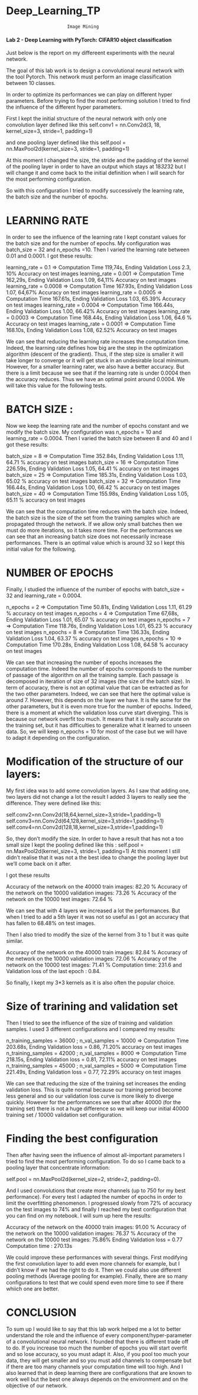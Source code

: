 # Deep_Learning_TP
                           Image Mining
#### Lab 2 - Deep Learning with PyTorch: CIFAR10 object classification ####

Just below is the report on my differeent experiments with the neural network.

The goal of this lab work is to design a convolutional neural network with the tool Pytorch. 
This network must perform an image classification between 10 classes.

In order to optimize its performances we can play on different hyper parameters. 
Before trying to find the most performing solution I tried to find the influence of the different hyper parameters.

First I kept the initial structure of the neural network with only one convolution layer defined like this
self.conv1 = nn.Conv2d(3, 18, kernel_size=3, stride=1, padding=1)

and one pooling layer defined like this
self.pool = nn.MaxPool2d(kernel_size=3, stride=1, padding=1)

At this moment I changed the size, the stride and the padding of the kernel of the pooling layer in order to have an output which stays at 18*32*32 but I will change it and come back to the initial definition when I will search for the most performing configuration.

So with this configuration I tried to modify successively the learning rate, the batch size and the number of epochs.

# LEARNING RATE

In order to see the influence of the learning rate I kept constant values for the batch size and for the number of epochs. My configuration was batch_size = 32 and n_epochs =10. Then I varied the learning rate between 0.01 and 0.0001. I got these results:

learning_rate = 0.1    => Computation Time 119,74s, Ending Validation Loss 2.3,  
10%    Accuracy on test images
learning_rate = 0.001  => Computation Time 162,29s, Ending Validation Loss 1.09, 
64,11% Accuracy on test images
learning_rate = 0.0008 => Computation Time 167.93s, Ending Validation Loss 1.07, 
64,67% Accuracy on test images
learning_rate = 0.0005 => Computation Time 167.61s, Ending Validation Loss 1.03, 
65.39% Accuracy on test images
learning_rate = 0.0004 => Computation Time 166.44s, Ending Validation Loss 1.00, 
66.42% Accuracy on test images
learning_rate = 0.0003 => Computation Time 168.44s, Ending Validation Loss 1.06, 
64.6 % Accuracy on test images
learning_rate = 0.0001 => Computation Time 168.10s, Ending Validation Loss 1.08, 
62.52% Accuracy on test images

We can see that reducing the learning rate increases the computation time. Indeed, the learning rate defines how big are the step in the optimization algorithm (descent of the gradient). Thus, if the step size is smaller it will take longer to converge or it will get stuck in an undesirable local minimum.  However, for a smaller learning rater, we also have a better accuracy. But there is a limit because we see that if the learning rate is under 0.0004 then the accuracy reduces. Thus we have an optimal point around 0.0004. We will take this value for the following tests.


# BATCH SIZE :

Now we keep the learning rate and the number of epochs constant and we modify the batch size.  My configuration was n_epochs = 10 and learning_rate = 0.0004. Then I varied the batch size between 8 and 40 and I got these results:

batch_size = 8   => Computation Time 352.84s, Ending Validation Loss 1.11, 64.71 % accuracy on test images 
batch_size = 16  => Computation Time 226.59s, Ending Validation Loss 1.05, 64.41 % accuracy on test images
batch_size = 25  => Computation Time 185.31s, Ending Validation Loss 1.03, 65.02 % accuracy on test images
batch_size = 32  => Computation Time 166.44s, Ending Validation Loss 1.00, 66.42 % accuracy on test images
batch_size = 40  => Computation Time 155.98s, Ending Validation Loss 1.05, 65.11 % accuracy on test images

We can see that the computation time reduces with the batch size. Indeed, the batch size is the size of the set from the training samples which are propagated through the network. If we allow only small batches then we must do more iterations, so it takes more time. For the performances we can see that an increasing batch size does not necessarily increase performances. There is an optimal value which is around 32 so I kept this initial value for the following.

# NUMBER OF EPOCHS

Finally, I studied the influence of the number of epochs with batch_size = 32 and learning_rate = 0.0004. 

n_epochs = 2  => Computation Time 50.81s,  Ending Validation Loss 1.11, 61.29 % accuracy on test images
n_epochs = 4  => Computation Time 67,68s,  Ending Validation Loss 1.01, 65.07 % accuracy on test images
n_epochs = 7  => Computation Time 118.76s, Ending Validation Loss 1.01, 65.23 % accuracy on test images
n_epochs = 8  => Computation Time 136.33s, Ending Validation Loss 1.04, 63.37 % accuracy on test images
n_epochs = 10 => Computation Time 170.28s, Ending Validation Loss 1.08, 64.58 % accuracy on test images

We can see that increasing the number of epochs increases the computation time. Indeed the number of epochs corresponds to the number of passage of the algorithm on all the training sample. Each passage is decomposed in iteration of size of 32 images (the size of the batch size).
In term of accuracy, there is not an optimal value that can be extracted as for the two other parameters. Indeed, we can see that here the optimal value is around 7. However, this depends on the layer we have. It is the same for the other parameters, but it is even more true for the number of epochs. Indeed, there is a moment at which the validation loss curve start diverging. This is because our network overfit too much. It means that it is really accurate on the training set, but it has difficulties to generalize what it learned to unseen data.
So, we will keep n_epochs = 10 for most of the case but we will have to adapt it depending on the configuration.


# Modification of the structure of our layers:

My first idea was to add some convolution layers. As I saw that adding one, two layers did not change a lot the result I added 3 layers to really see the difference. They were defined like this:

self.conv2=nn.Conv2d(18,64,kernel_size=3,stride=1,padding=1)
self.conv3=nn.Conv2d(64,128,kernel_size=3,stride=1,padding=1)
self.conv4=nn.Conv2d(128,18,kernel_size=3,stride=1,padding=1)

So, they don’t modify the size. In order to have a result that has not a too small size I kept the pooling defined like this :
self.pool = nn.MaxPool2d(kernel_size=3, stride=1, padding=1)
At this moment I still didn’t realise that it was not a the best idea to change the pooling layer but we’ll come back on it after.

I got these results

Accuracy of the network on the 40000 train images: 82.20 %
Accuracy of the network on the 10000 validation images: 73.26 %
Accuracy of the network on the 10000 test images: 72.64 % 

We can see that with 4 layers we increased a lot the performances.
But when I tried to add a 5th layer it was not so useful as I got an accuracy that has fallen to 68.48% on test images.

Then I also tried to modify the size of the kernel from 3 to 1 but it was quite similar.

Accuracy of the network on the 40000 train images: 82.84 %
Accuracy of the network on the 10000 validation images: 72.06 %
Accuracy of the network on the 10000 test images: 71.41 %
Computation time: 231.6 and Validation loss of the last epoch : 0.84.

So finally, I kept my 3*3 kernels as it is also often the popular choice.

# Size of trarining and validation set

Then I tried to see the influence of the size of training and validation samples. I used 3 different configurations and I compared my results:

n_training_samples = 36000 ; n_val_samples = 10000 =>  Computation Time 203.68s, Ending Validation loss = 0.86, 71.20% accuracy on test images
n_training_samples = 42000 ; n_val_samples = 8000  =>  Computation Time 218.15s, Ending Validation loss = 0.81, 72.11% accuracy on test images
n_training_samples = 45000 ; n_val_samples = 5000  =>  Computation Time 221.49s, Ending Validation loss = 0.77, 72.29% accuracy on test images


We can see that reducing the size of the training set increases the ending validation loss. This is quite normal because our training period become less general and so our validation loss curve is more likely to diverge quickly. However for the performances we see that after 40000 (for the training set) there is not a huge difference so we will keep our initial 40000 training set / 10000 validation set configuration.

# Finding the best configuration

Then after having seen the influence of almost all-important parameters I tried to find the most performing configuration. To do so I came back to a pooling layer that concentrate information:

self.pool = nn.MaxPool2d(kernel_size=2, stride=2, padding=0). 

And I used convolutions that create more channels (up to 750 for my best performance). 
For every test I adapted the number of epochs in order to limit the overfitting phenomenon. 
I progressed slowly from 72% of accuracy on the test images to 74% and finally I reached my best configuration that you can find on my notebook. I will sum up here the results:

Accuracy of the network on the 40000 train images: 91.00 %
Accuracy of the network on the 10000 validation images: 76.37 %
Accuracy of the network on the 10000 test images: 75.86% 
Ending Validation loss = 0.77
Computation time : 270.13s

We could improve these performances with several things. First modifying the first convolution layer to add even more channels for example, but I didn’t know if we had the right to do it. Then we could also use different pooling methods (Average pooling for example). Finally, there are so many configurations to test that we could spend even more time to see if there whiich one are better.

# CONCLUSION 

To sum up I would like to say that this lab work helped me a lot to better understand the role and the influence of every component/hyper-parameter of a convolutional neural network. I founded that there is different trade off to do. If you increase too much the number of epochs you will start overfit and so lose accuracy, so you must adapt it. Also, if you pool too much your data, they will get smaller and so you must add channels to compensate but if there are too many channels your computation time will too high. 
And I also learned that in deep learning there are configurations that are known to work well but the best one always depends on the environment and on the objective of our network.
